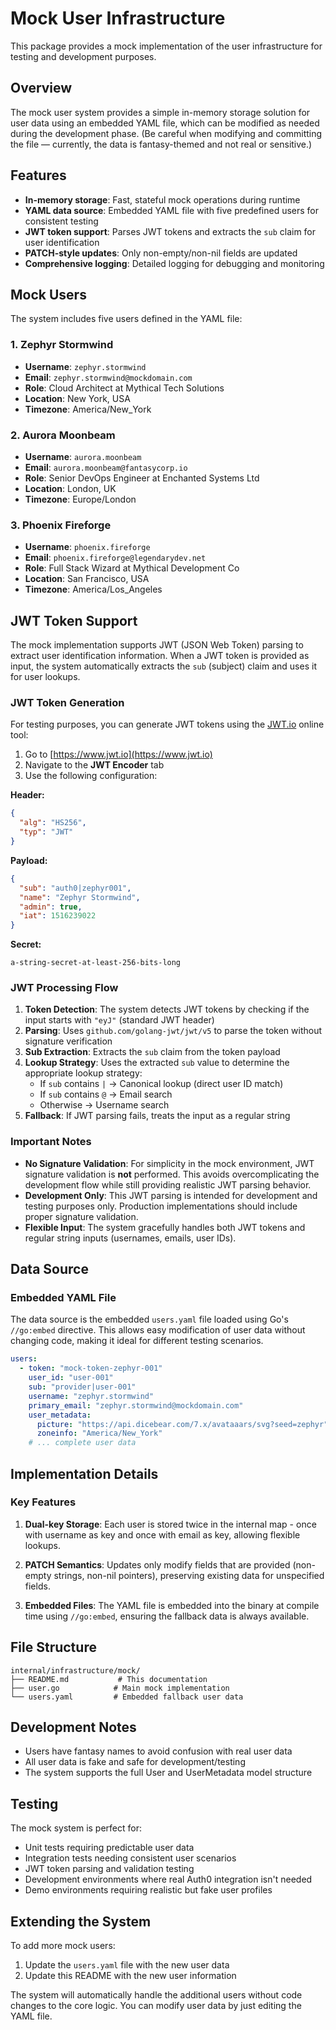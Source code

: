 # Mock User Infrastructure

This package provides a mock implementation of the user infrastructure for testing and development purposes.

## Overview

The mock user system provides a simple in-memory storage solution for user data using an embedded YAML file, which can be modified as needed during the development phase. (Be careful when modifying and committing the file — currently, the data is fantasy-themed and not real or sensitive.)

## Features

- **In-memory storage**: Fast, stateful mock operations during runtime
- **YAML data source**: Embedded YAML file with five predefined users for consistent testing
- **JWT token support**: Parses JWT tokens and extracts the `sub` claim for user identification
- **PATCH-style updates**: Only non-empty/non-nil fields are updated
- **Comprehensive logging**: Detailed logging for debugging and monitoring

## Mock Users

The system includes five users defined in the YAML file:

### 1. Zephyr Stormwind
- **Username**: `zephyr.stormwind`
- **Email**: `zephyr.stormwind@mockdomain.com`
- **Role**: Cloud Architect at Mythical Tech Solutions
- **Location**: New York, USA
- **Timezone**: America/New_York

### 2. Aurora Moonbeam
- **Username**: `aurora.moonbeam`
- **Email**: `aurora.moonbeam@fantasycorp.io`
- **Role**: Senior DevOps Engineer at Enchanted Systems Ltd
- **Location**: London, UK
- **Timezone**: Europe/London

### 3. Phoenix Fireforge
- **Username**: `phoenix.fireforge`
- **Email**: `phoenix.fireforge@legendarydev.net`
- **Role**: Full Stack Wizard at Mythical Development Co
- **Location**: San Francisco, USA
- **Timezone**: America/Los_Angeles

## JWT Token Support

The mock implementation supports JWT (JSON Web Token) parsing to extract user identification information. When a JWT token is provided as input, the system automatically extracts the `sub` (subject) claim and uses it for user lookups.

### JWT Token Generation

For testing purposes, you can generate JWT tokens using the [JWT.io](https://www.jwt.io) online tool:

1. Go to [https://www.jwt.io](https://www.jwt.io)
2. Navigate to the **JWT Encoder** tab
3. Use the following configuration:

**Header:**
```json
{
  "alg": "HS256",
  "typ": "JWT"
}
```

**Payload:**
```json
{
  "sub": "auth0|zephyr001",
  "name": "Zephyr Stormwind",
  "admin": true,
  "iat": 1516239022
}
```

**Secret:**
```
a-string-secret-at-least-256-bits-long
```

### JWT Processing Flow

1. **Token Detection**: The system detects JWT tokens by checking if the input starts with `"eyJ"` (standard JWT header)
2. **Parsing**: Uses `github.com/golang-jwt/jwt/v5` to parse the token without signature verification
3. **Sub Extraction**: Extracts the `sub` claim from the token payload
4. **Lookup Strategy**: Uses the extracted `sub` value to determine the appropriate lookup strategy:
   - If `sub` contains `|` → Canonical lookup (direct user ID match)
   - If `sub` contains `@` → Email search
   - Otherwise → Username search
5. **Fallback**: If JWT parsing fails, treats the input as a regular string

### Important Notes

- **No Signature Validation**: For simplicity in the mock environment, JWT signature validation is **not** performed. This avoids overcomplicating the development flow while still providing realistic JWT parsing behavior.
- **Development Only**: This JWT parsing is intended for development and testing purposes only. Production implementations should include proper signature validation.
- **Flexible Input**: The system gracefully handles both JWT tokens and regular string inputs (usernames, emails, user IDs).

## Data Source

### Embedded YAML File
The data source is the embedded `users.yaml` file loaded using Go's `//go:embed` directive. This allows easy modification of user data without changing code, making it ideal for different testing scenarios.

```yaml
users:
  - token: "mock-token-zephyr-001"
    user_id: "user-001"
    sub: "provider|user-001"
    username: "zephyr.stormwind"
    primary_email: "zephyr.stormwind@mockdomain.com"
    user_metadata:
      picture: "https://api.dicebear.com/7.x/avataaars/svg?seed=zephyr"
      zoneinfo: "America/New_York"
    # ... complete user data
```

## Implementation Details

### Key Features

1. **Dual-key Storage**: Each user is stored twice in the internal map - once with username as key and once with email as key, allowing flexible lookups.

2. **PATCH Semantics**: Updates only modify fields that are provided (non-empty strings, non-nil pointers), preserving existing data for unspecified fields.

3. **Embedded Files**: The YAML file is embedded into the binary at compile time using `//go:embed`, ensuring the fallback data is always available.

## File Structure

```
internal/infrastructure/mock/
├── README.md           # This documentation
├── user.go            # Main mock implementation
└── users.yaml         # Embedded fallback user data
```

## Development Notes

- Users have fantasy names to avoid confusion with real user data
- All user data is fake and safe for development/testing
- The system supports the full User and UserMetadata model structure

## Testing

The mock system is perfect for:
- Unit tests requiring predictable user data
- Integration tests needing consistent user scenarios
- JWT token parsing and validation testing
- Development environments where real Auth0 integration isn't needed
- Demo environments requiring realistic but fake user profiles

## Extending the System

To add more mock users:
1. Update the `users.yaml` file with the new user data
2. Update this README with the new user information

The system will automatically handle the additional users without code changes to the core logic. You can modify user data by just editing the YAML file.

